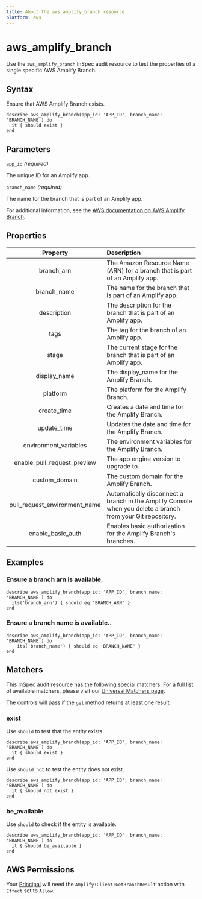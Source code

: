 ```yaml
---
title: About the aws_amplify_branch resource
platform: aws
---
```


# aws_amplify_branch

Use the `aws_amplify_branch` InSpec audit resource to test the properties of a single specific AWS Amplify Branch.

## Syntax

Ensure that AWS Amplify Branch exists.

    describe aws_amplify_branch(app_id: 'APP_ID', branch_name: 'BRANCH_NAME') do
      it { should exist }
    end

## Parameters

`app_id` _(required)_

The unique ID for an Amplify app.

`branch_name` _(required)_

The name for the branch that is part of an Amplify app.

For additional information, see the [AWS documentation on AWS Amplify Branch](https://docs.aws.amazon.com/amplify/latest/APIReference/API_App.html).

## Properties

| Property | Description |
| :---: | :--- |
| branch_arn | The Amazon Resource Name (ARN) for a branch that is part of an Amplify app. |
| branch_name | The name for the branch that is part of an Amplify app. |
| description | The description for the branch that is part of an Amplify app. |
| tags | The tag for the branch of an Amplify app. |
| stage | The current stage for the branch that is part of an Amplify app. |
| display_name | The display_name for the Amplify Branch. |
| platform | The platform for the Amplify Branch. |
| create_time | Creates a date and time for the Amplify Branch. |
| update_time | Updates the date and time for the Amplify Branch.  |
| environment_variables | The environment variables for the Amplify Branch. |
| enable_pull_request_preview | The app engine version to upgrade to.  |
| custom_domain | The custom domain for the Amplify Branch. |
| pull_request_environment_name | Automatically disconnect a branch in the Amplify Console when you delete a branch from your Git repository. |
| enable_basic_auth |Enables basic authorization for the Amplify Branch's branches. |

## Examples

### Ensure a branch arn is available.

    describe aws_amplify_branch(app_id: 'APP_ID', branch_name: 'BRANCH_NAME') do
      its('branch_arn') { should eq 'BRANCH_ARN' }
    end

### Ensure a branch name is available..

    describe aws_amplify_branch(app_id: 'APP_ID', branch_name: 'BRANCH_NAME') do
        its('branch_name') { should eq 'BRANCH_NAME' }
    end

## Matchers

This InSpec audit resource has the following special matchers. For a full list of available matchers, please visit our [Universal Matchers page](https://www.inspec.io/docs/reference/matchers/).

The controls will pass if the `get` method returns at least one result.

### exist

Use `should` to test that the entity exists.

    describe aws_amplify_branch(app_id: 'APP_ID', branch_name: 'BRANCH_NAME') do
      it { should exist }
    end

Use `should_not` to test the entity does not exist.

    describe aws_amplify_branch(app_id: 'APP_ID', branch_name: 'BRANCH_NAME') do
      it { should_not exist }
    end

### be_available

Use `should` to check if the entity is available.

    describe aws_amplify_branch(app_id: 'APP_ID', branch_name: 'BRANCH_NAME') do
      it { should be_available }
    end

## AWS Permissions

Your [Principal](https://docs.aws.amazon.com/IAM/latest/UserGuide/intro-structure.html#intro-structure-principal) will need the `Amplify:Client:GetBranchResult` action with `Effect` set to `Allow`.
